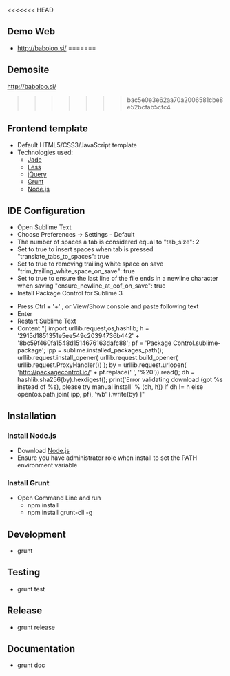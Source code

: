 <<<<<<< HEAD
## Demo Web
- http://baboloo.si/
=======
## Demosite
http://baboloo.si/
>>>>>>> bac5e0e3e62aa70a2006581cbe8e52bcfab5cfc4

## Frontend template
  - Default HTML5/CSS3/JavaScript template
  - Technologies used:
    * [Jade](http://jade-lang.com)
    * [Less](http://lesscss.org)
    * [jQuery](http://jquery.com)
    * [Grunt](http://gruntjs.com)
    * [Node.js](http://nodejs.org)

## IDE Configuration
- Open Sublime Text
- Choose Preferences -> Settings - Default
- The number of spaces a tab is considered equal to "tab_size": 2
- Set to true to insert spaces when tab is pressed "translate_tabs_to_spaces": true
- Set to true to removing trailing white space on save "trim_trailing_white_space_on_save": true
- Set to true to ensure the last line of the file ends in a newline character when saving "ensure_newline_at_eof_on_save": true
- Install Package Control for Sublime 3
+ Press Ctrl + '+' , or View/Show console and paste following text
+ Enter
+ Restart Sublime Text
+ Content "[ import urllib.request,os,hashlib; h = '2915d1851351e5ee549c20394736b442' + '8bc59f460fa1548d1514676163dafc88'; pf = 'Package Control.sublime-package'; ipp = sublime.installed_packages_path(); urllib.request.install_opener( urllib.request.build_opener( urllib.request.ProxyHandler()) ); by = urllib.request.urlopen( 'http://packagecontrol.io/' + pf.replace(' ', '%20')).read(); dh = hashlib.sha256(by).hexdigest(); print('Error validating download (got %s instead of %s), please try manual install' % (dh, h)) if dh != h else open(os.path.join( ipp, pf), 'wb' ).write(by) ]"

## Installation
### Install Node.js
  - Download [Node.js](http://nodejs.org)
  - Ensure you have administrator role when install to set the PATH environment variable

### Install Grunt
  - Open Command Line and run
    * npm install
    * npm install grunt-cli -g

## Development
  - grunt

## Testing
  - grunt test

## Release
  - grunt release

## Documentation
  - grunt doc
